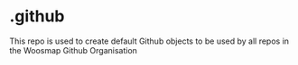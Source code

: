 # .github

This repo is used to create default Github objects to be used by all repos in
the Woosmap Github Organisation
